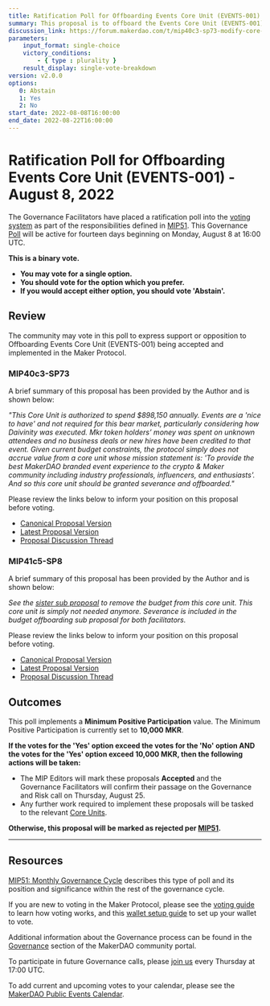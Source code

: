 ```yaml
---
title: Ratification Poll for Offboarding Events Core Unit (EVENTS-001) - August 8, 2022
summary: This proposal is to offboard the Events Core Unit (EVENTS-001).
discussion_link: https://forum.makerdao.com/t/mip40c3-sp73-modify-core-unit-budget-events-001/15991
parameters:
    input_format: single-choice
    victory_conditions:
        - { type : plurality }
    result_display: single-vote-breakdown
version: v2.0.0
options:
   0: Abstain
   1: Yes
   2: No
start_date: 2022-08-08T16:00:00
end_date: 2022-08-22T16:00:00
---
```

# Ratification Poll for Offboarding Events Core Unit (EVENTS-001) - August 8, 2022

The Governance Facilitators have placed a ratification poll into the [voting system](https://vote.makerdao.com/polling) as part of the responsibilities defined in [MIP51](https://mips.makerdao.com/mips/details/MIP51). This Governance [Poll](https://community-development.makerdao.com/en/learn/governance/on-chain-gov) will be active for fourteen days beginning on Monday, August 8 at 16:00 UTC.

**This is a binary vote.**
- **You may vote for a single option.**
- **You should vote for the option which you prefer.**
- **If you would accept either option, you should vote 'Abstain'.**

## Review

The community may vote in this poll to express support or opposition to Offboarding Events Core Unit (EVENTS-001) being accepted and implemented in the Maker Protocol.

### MIP40c3-SP73

A brief summary of this proposal has been provided by the Author and is shown below:

*"This Core Unit is authorized to spend $898,150 annually. Events are a 'nice to have' and not required for this bear market, particularly considering how Daivinity was executed. Mkr token holders’ money was spent on unknown attendees and no business deals or new hires have been credited to that event. Given current budget constraints, the protocol simply does not accrue value from a core unit whose mission statement is: 'To provide the best MakerDAO branded event experience to the crypto & Maker community including industry professionals, influencers, and enthusiasts'. And so this core unit should be granted severance and offboarded."*

Please review the links below to inform your position on this proposal before voting.
* [Canonical Proposal Version](https://github.com/makerdao/mips/blob/e07030723333c8ce6259dfac63f0a47988cf17fb/MIP40/MIP40c3-Subproposals/MIP40c3-SP73.md)
* [Latest Proposal Version](https://mips.makerdao.com/mips/details/MIP40c3SP73)
* [Proposal Discussion Thread](https://forum.makerdao.com/t/mip40c3-sp73-modify-core-unit-budget-events-001/15991)

### MIP41c5-SP8

A brief summary of this proposal has been provided by the Author and is shown below:

*See the [sister sub proposal](https://forum.makerdao.com/t/mip40c3-sp73-modify-core-unit-budget-events-001/15991) to remove the budget from this core unit. This core unit is simply not needed anymore. Severance is included in the budget offboarding sub proposal for both facilitators.*

Please review the links below to inform your position on this proposal before voting.
* [Canonical Proposal Version](https://github.com/makerdao/mips/blob/e07030723333c8ce6259dfac63f0a47988cf17fb/MIP41/MIP41c5-Subproposals/MIP41c5-SP8.md)
* [Latest Proposal Version](https://mips.makerdao.com/mips/details/MIP41c5SP8)
* [Proposal Discussion Thread](https://forum.makerdao.com/t/mip41c5-sp8-facilitator-offboarding-events-001/15992)

## Outcomes

This poll implements a **Minimum Positive Participation** value. The Minimum Positive Participation is currently set to **10,000 MKR**.

**If the votes for the 'Yes' option exceed the votes for the 'No' option AND the votes for the 'Yes' option exceed 10,000 MKR, then the following actions will be taken:**
* The MIP Editors will mark these proposals **Accepted** and the Governance Facilitators will confirm their passage on the Governance and Risk call on Thursday, August 25.
* Any further work required to implement these proposals will be tasked to the relevant [Core Units](https://mips.makerdao.com/mips/details/MIP38#mip38c2-core-unit-state).

**Otherwise, this proposal will be marked as rejected per [MIP51](https://mips.makerdao.com/mips/details/MIP51#mip51c2-ratification-poll).**

---

## Resources

[MIP51: Monthly Governance Cycle](https://mips.makerdao.com/mips/details/MIP51) describes this type of poll and its position and significance within the rest of the governance cycle.

If you are new to voting in the Maker Protocol, please see the [voting guide](https://community-development.makerdao.com/en/learn/governance/how-voting-works/) to learn how voting works, and this [wallet setup guide](https://community-development.makerdao.com/en/learn/governance/voting-setup/) to set up your wallet to vote.

Additional information about the Governance process can be found in the [Governance](https://community-development.makerdao.com/en/learn/governance) section of the MakerDAO community portal.

To participate in future Governance calls, please [join us](https://github.com/makerdao/community/tree/master/governance/governance-and-risk-meetings) every Thursday at 17:00 UTC.

To add current and upcoming votes to your calendar, please see the [MakerDAO Public Events Calendar](https://calendar.google.com/calendar/embed?src=makerdao.com_3efhm2ghipksegl009ktniomdk%40group.calendar.google.com&ctz=UTC&mode=week&showCalendars=0&showPrint=0).
